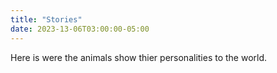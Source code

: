 ```yaml
---
title: "Stories"
date: 2023-13-06T03:00:00-05:00
---
```

Here is were the animals show thier personalities to the world.
